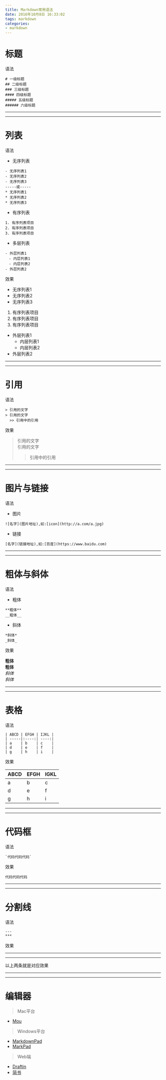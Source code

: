 ```yaml
---
title: Markdown常用语法
date: 2016年10月8日 16:33:02
tags: markdown
categories: 
- markdown
---
```


# 标题
语法

```
# 一级标题
## 二级标题
### 三级标题
#### 四级标题
##### 五级标题
###### 六级标题
```

***
***

# 列表
语法

* 无序列表
```
- 无序列表1
- 无序列表2
- 无序列表3
-----或-----
* 无序列表1
* 无序列表2
* 无序列表3
```
* 有序列表  
```
1. 有序列表项目
2. 有序列表项目
3. 有序列表项目
```
* 多层列表  
```
- 外层列表1  
　- 内层列表1
　- 内层列表2
- 外层列表2
```
效果

- 无序列表1
- 无序列表2
- 无序列表3

1. 有序列表项目
2. 有序列表项目
3. 有序列表项目

- 外层列表1
  + 内层列表1
  + 内层列表2
- 外层列表2

***
***

# 引用
语法

```
> 引用的文字  
> 引用的文字
  >> 引用中的引用
```
效果

> 引用的文字  
> 引用的文字
  >> 引用中的引用

***
***

# 图片与链接
语法

* 图片  
```
![名字](图片地址),如:[icon](http://a.com/a.jpg)
```
* 链接
```
[名字](链接地址),如:[百度](https://www.baidu.com)
```

***
***

# 粗体与斜体
语法

* 粗体
```
**粗体** 
__粗体__
```
* 斜体
```
*斜体*
_斜体_
```

效果

**粗体**  
__粗体__  
*斜体*  
_斜体_

***
***

# 表格
语法
```
| ABCD | EFGH | IJKL |  
| -----|:----:| ----:|  
| a    | b    | c    |  
| d    | e    | f    |  
| g    | h    | i    |  
```
效果

ABCD | EFGH | IGKL
-----|------|----
a    | b    | c
d    | e    | f
g    | h    | i
 
***
***

# 代码框
语法

```
`代码代码代码`
```

效果

`代码代码代码`

***
***

# 分割线
语法

```
---
***
```

效果  

---
***
以上两条就是对应效果

***
***
   
# 编辑器
> Mac平台
* [Mou](http://mouapp.com/)
  
> Windows平台
* [MarkdownPad](http://www.markdownpad.com/)
* [MarkPad](http://code52.org/DownmarkerWPF/)

> Web端
* [Draftin](https://draftin.com/)
* [简书](http://www.jianshu.com/)